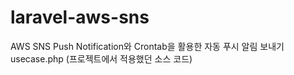 # laravel-aws-sns
AWS SNS Push Notification와 Crontab을 활용한 자동 푸시 알림 보내기
usecase.php (프로젝트에서 적용했던 소스 코드)
